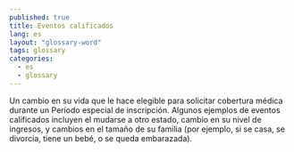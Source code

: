 ```yaml
---
published: true
title: Eventos calificados
lang: es
layout: "glossary-word"
tags: glossary
categories:
  - es
  - glossary
---
```


Un cambio en su vida que le hace elegible para solicitar cobertura médica durante un Período especial de inscripción. Algunos ejemplos de eventos calificados incluyen el mudarse a otro estado, cambio en su nivel de ingresos, y cambios en el tamaño de su familia (por ejemplo, si se casa, se divorcia, tiene un bebé, o se queda embarazada).
